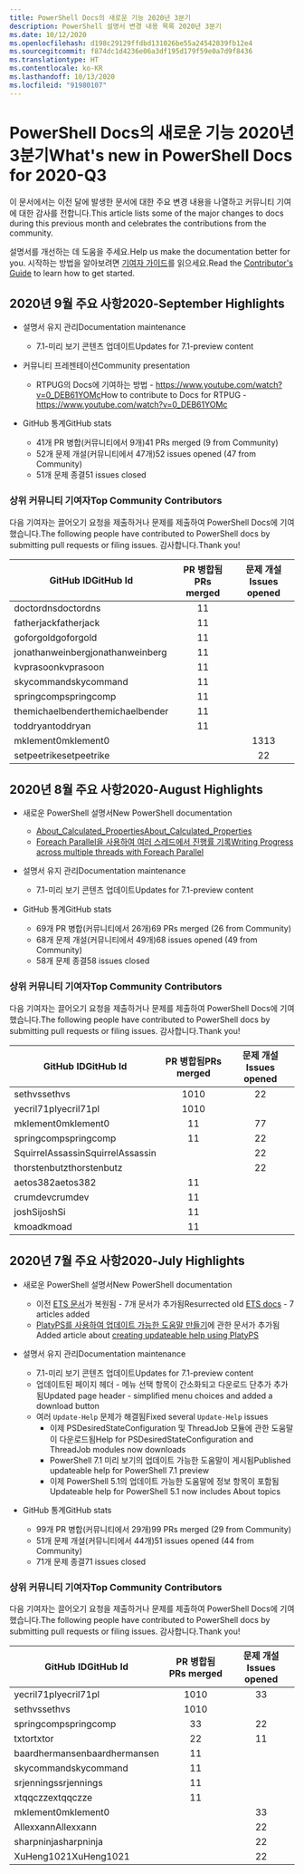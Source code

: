 ```yaml
---
title: PowerShell Docs의 새로운 기능 2020년 3분기
description: PowerShell 설명서 변경 내용 목록 2020년 3분기
ms.date: 10/12/2020
ms.openlocfilehash: d198c29129ffdbd131026be55a24542839fb12e4
ms.sourcegitcommit: f874dc1d4236e06a3df195d179f59e0a7d9f8436
ms.translationtype: HT
ms.contentlocale: ko-KR
ms.lasthandoff: 10/13/2020
ms.locfileid: "91980107"
---
```

# <a name="whats-new-in-powershell-docs-for-2020-q3"></a><span data-ttu-id="b03f1-103">PowerShell Docs의 새로운 기능 2020년 3분기</span><span class="sxs-lookup"><span data-stu-id="b03f1-103">What's new in PowerShell Docs for 2020-Q3</span></span>

<span data-ttu-id="b03f1-104">이 문서에서는 이전 달에 발생한 문서에 대한 주요 변경 내용을 나열하고 커뮤니티 기여에 대한 감사를 전합니다.</span><span class="sxs-lookup"><span data-stu-id="b03f1-104">This article lists some of the major changes to docs during this previous month and celebrates the contributions from the community.</span></span>

<span data-ttu-id="b03f1-105">설명서를 개선하는 데 도움을 주세요.</span><span class="sxs-lookup"><span data-stu-id="b03f1-105">Help us make the documentation better for you.</span></span> <span data-ttu-id="b03f1-106">시작하는 방법을 알아보려면 [기여자 가이드][contrib]를 읽으세요.</span><span class="sxs-lookup"><span data-stu-id="b03f1-106">Read the [Contributor's Guide][contrib] to learn how to get started.</span></span>


## <a name="2020-september-highlights"></a><span data-ttu-id="b03f1-107">2020년 9월 주요 사항</span><span class="sxs-lookup"><span data-stu-id="b03f1-107">2020-September Highlights</span></span>

- <span data-ttu-id="b03f1-108">설명서 유지 관리</span><span class="sxs-lookup"><span data-stu-id="b03f1-108">Documentation maintenance</span></span>
  - <span data-ttu-id="b03f1-109">7\.1-미리 보기 콘텐츠 업데이트</span><span class="sxs-lookup"><span data-stu-id="b03f1-109">Updates for 7.1-preview content</span></span>

- <span data-ttu-id="b03f1-110">커뮤니티 프레젠테이션</span><span class="sxs-lookup"><span data-stu-id="b03f1-110">Community presentation</span></span>
  - <span data-ttu-id="b03f1-111">RTPUG의 Docs에 기여하는 방법 - https://www.youtube.com/watch?v=0_DEB61YOMc</span><span class="sxs-lookup"><span data-stu-id="b03f1-111">How to contribute to Docs for RTPUG - https://www.youtube.com/watch?v=0_DEB61YOMc</span></span>

- <span data-ttu-id="b03f1-112">GitHub 통계</span><span class="sxs-lookup"><span data-stu-id="b03f1-112">GitHub stats</span></span>
  - <span data-ttu-id="b03f1-113">41개 PR 병합(커뮤니티에서 9개)</span><span class="sxs-lookup"><span data-stu-id="b03f1-113">41 PRs merged (9 from Community)</span></span>
  - <span data-ttu-id="b03f1-114">52개 문제 개설(커뮤니티에서 47개)</span><span class="sxs-lookup"><span data-stu-id="b03f1-114">52 issues opened (47 from Community)</span></span>
  - <span data-ttu-id="b03f1-115">51개 문제 종결</span><span class="sxs-lookup"><span data-stu-id="b03f1-115">51 issues closed</span></span>

### <a name="top-community-contributors"></a><span data-ttu-id="b03f1-116">상위 커뮤니티 기여자</span><span class="sxs-lookup"><span data-stu-id="b03f1-116">Top Community Contributors</span></span>

<span data-ttu-id="b03f1-117">다음 기여자는 끌어오기 요청을 제출하거나 문제를 제출하여 PowerShell Docs에 기여했습니다.</span><span class="sxs-lookup"><span data-stu-id="b03f1-117">The following people have contributed to PowerShell docs by submitting pull requests or filing issues.</span></span> <span data-ttu-id="b03f1-118">감사합니다.</span><span class="sxs-lookup"><span data-stu-id="b03f1-118">Thank you!</span></span>

|    <span data-ttu-id="b03f1-119">GitHub ID</span><span class="sxs-lookup"><span data-stu-id="b03f1-119">GitHub Id</span></span>     | <span data-ttu-id="b03f1-120">PR 병합됨</span><span class="sxs-lookup"><span data-stu-id="b03f1-120">PRs merged</span></span> | <span data-ttu-id="b03f1-121">문제 개설</span><span class="sxs-lookup"><span data-stu-id="b03f1-121">Issues opened</span></span> |
| ---------------- | :--------: | :-----------: |
| <span data-ttu-id="b03f1-122">doctordns</span><span class="sxs-lookup"><span data-stu-id="b03f1-122">doctordns</span></span>        |     <span data-ttu-id="b03f1-123">1</span><span class="sxs-lookup"><span data-stu-id="b03f1-123">1</span></span>      |               |
| <span data-ttu-id="b03f1-124">fatherjack</span><span class="sxs-lookup"><span data-stu-id="b03f1-124">fatherjack</span></span>       |     <span data-ttu-id="b03f1-125">1</span><span class="sxs-lookup"><span data-stu-id="b03f1-125">1</span></span>      |               |
| <span data-ttu-id="b03f1-126">goforgold</span><span class="sxs-lookup"><span data-stu-id="b03f1-126">goforgold</span></span>        |     <span data-ttu-id="b03f1-127">1</span><span class="sxs-lookup"><span data-stu-id="b03f1-127">1</span></span>      |               |
| <span data-ttu-id="b03f1-128">jonathanweinberg</span><span class="sxs-lookup"><span data-stu-id="b03f1-128">jonathanweinberg</span></span> |     <span data-ttu-id="b03f1-129">1</span><span class="sxs-lookup"><span data-stu-id="b03f1-129">1</span></span>      |               |
| <span data-ttu-id="b03f1-130">kvprasoon</span><span class="sxs-lookup"><span data-stu-id="b03f1-130">kvprasoon</span></span>        |     <span data-ttu-id="b03f1-131">1</span><span class="sxs-lookup"><span data-stu-id="b03f1-131">1</span></span>      |               |
| <span data-ttu-id="b03f1-132">skycommand</span><span class="sxs-lookup"><span data-stu-id="b03f1-132">skycommand</span></span>       |     <span data-ttu-id="b03f1-133">1</span><span class="sxs-lookup"><span data-stu-id="b03f1-133">1</span></span>      |               |
| <span data-ttu-id="b03f1-134">springcomp</span><span class="sxs-lookup"><span data-stu-id="b03f1-134">springcomp</span></span>       |     <span data-ttu-id="b03f1-135">1</span><span class="sxs-lookup"><span data-stu-id="b03f1-135">1</span></span>      |               |
| <span data-ttu-id="b03f1-136">themichaelbender</span><span class="sxs-lookup"><span data-stu-id="b03f1-136">themichaelbender</span></span> |     <span data-ttu-id="b03f1-137">1</span><span class="sxs-lookup"><span data-stu-id="b03f1-137">1</span></span>      |               |
| <span data-ttu-id="b03f1-138">toddryan</span><span class="sxs-lookup"><span data-stu-id="b03f1-138">toddryan</span></span>         |     <span data-ttu-id="b03f1-139">1</span><span class="sxs-lookup"><span data-stu-id="b03f1-139">1</span></span>      |               |
| <span data-ttu-id="b03f1-140">mklement0</span><span class="sxs-lookup"><span data-stu-id="b03f1-140">mklement0</span></span>        |            |      <span data-ttu-id="b03f1-141">13</span><span class="sxs-lookup"><span data-stu-id="b03f1-141">13</span></span>       |
| <span data-ttu-id="b03f1-142">setpeetrike</span><span class="sxs-lookup"><span data-stu-id="b03f1-142">setpeetrike</span></span>      |            |       <span data-ttu-id="b03f1-143">2</span><span class="sxs-lookup"><span data-stu-id="b03f1-143">2</span></span>       |

## <a name="2020-august-highlights"></a><span data-ttu-id="b03f1-144">2020년 8월 주요 사항</span><span class="sxs-lookup"><span data-stu-id="b03f1-144">2020-August Highlights</span></span>

- <span data-ttu-id="b03f1-145">새로운 PowerShell 설명서</span><span class="sxs-lookup"><span data-stu-id="b03f1-145">New PowerShell documentation</span></span>
  - [<span data-ttu-id="b03f1-146">About_Calculated_Properties</span><span class="sxs-lookup"><span data-stu-id="b03f1-146">About_Calculated_Properties</span></span>](/powershell/module/microsoft.powershell.core/about/about_calculated_properties)
  - [<span data-ttu-id="b03f1-147">Foreach Parallel을 사용하여 여러 스레드에서 진행률 기록</span><span class="sxs-lookup"><span data-stu-id="b03f1-147">Writing Progress across multiple threads with Foreach Parallel</span></span>](/powershell/scripting/learn/deep-dives/write-progress-across-multiple-threads)
- <span data-ttu-id="b03f1-148">설명서 유지 관리</span><span class="sxs-lookup"><span data-stu-id="b03f1-148">Documentation maintenance</span></span>
  - <span data-ttu-id="b03f1-149">7\.1-미리 보기 콘텐츠 업데이트</span><span class="sxs-lookup"><span data-stu-id="b03f1-149">Updates for 7.1-preview content</span></span>

- <span data-ttu-id="b03f1-150">GitHub 통계</span><span class="sxs-lookup"><span data-stu-id="b03f1-150">GitHub stats</span></span>
  - <span data-ttu-id="b03f1-151">69개 PR 병합(커뮤니티에서 26개)</span><span class="sxs-lookup"><span data-stu-id="b03f1-151">69 PRs merged (26 from Community)</span></span>
  - <span data-ttu-id="b03f1-152">68개 문제 개설(커뮤니티에서 49개)</span><span class="sxs-lookup"><span data-stu-id="b03f1-152">68 issues opened (49 from Community)</span></span>
  - <span data-ttu-id="b03f1-153">58개 문제 종결</span><span class="sxs-lookup"><span data-stu-id="b03f1-153">58 issues closed</span></span>

### <a name="top-community-contributors"></a><span data-ttu-id="b03f1-154">상위 커뮤니티 기여자</span><span class="sxs-lookup"><span data-stu-id="b03f1-154">Top Community Contributors</span></span>

<span data-ttu-id="b03f1-155">다음 기여자는 끌어오기 요청을 제출하거나 문제를 제출하여 PowerShell Docs에 기여했습니다.</span><span class="sxs-lookup"><span data-stu-id="b03f1-155">The following people have contributed to PowerShell docs by submitting pull requests or filing issues.</span></span> <span data-ttu-id="b03f1-156">감사합니다.</span><span class="sxs-lookup"><span data-stu-id="b03f1-156">Thank you!</span></span>

|    <span data-ttu-id="b03f1-157">GitHub ID</span><span class="sxs-lookup"><span data-stu-id="b03f1-157">GitHub Id</span></span>     | <span data-ttu-id="b03f1-158">PR 병합됨</span><span class="sxs-lookup"><span data-stu-id="b03f1-158">PRs merged</span></span> | <span data-ttu-id="b03f1-159">문제 개설</span><span class="sxs-lookup"><span data-stu-id="b03f1-159">Issues opened</span></span> |
| ---------------- | :--------: | :-----------: |
| <span data-ttu-id="b03f1-160">sethvs</span><span class="sxs-lookup"><span data-stu-id="b03f1-160">sethvs</span></span>           |     <span data-ttu-id="b03f1-161">10</span><span class="sxs-lookup"><span data-stu-id="b03f1-161">10</span></span>     |       <span data-ttu-id="b03f1-162">2</span><span class="sxs-lookup"><span data-stu-id="b03f1-162">2</span></span>       |
| <span data-ttu-id="b03f1-163">yecril71pl</span><span class="sxs-lookup"><span data-stu-id="b03f1-163">yecril71pl</span></span>       |     <span data-ttu-id="b03f1-164">10</span><span class="sxs-lookup"><span data-stu-id="b03f1-164">10</span></span>     |               |
| <span data-ttu-id="b03f1-165">mklement0</span><span class="sxs-lookup"><span data-stu-id="b03f1-165">mklement0</span></span>        |     <span data-ttu-id="b03f1-166">1</span><span class="sxs-lookup"><span data-stu-id="b03f1-166">1</span></span>      |       <span data-ttu-id="b03f1-167">7</span><span class="sxs-lookup"><span data-stu-id="b03f1-167">7</span></span>       |
| <span data-ttu-id="b03f1-168">springcomp</span><span class="sxs-lookup"><span data-stu-id="b03f1-168">springcomp</span></span>       |     <span data-ttu-id="b03f1-169">1</span><span class="sxs-lookup"><span data-stu-id="b03f1-169">1</span></span>      |       <span data-ttu-id="b03f1-170">2</span><span class="sxs-lookup"><span data-stu-id="b03f1-170">2</span></span>       |
| <span data-ttu-id="b03f1-171">SquirrelAssassin</span><span class="sxs-lookup"><span data-stu-id="b03f1-171">SquirrelAssassin</span></span> |            |       <span data-ttu-id="b03f1-172">2</span><span class="sxs-lookup"><span data-stu-id="b03f1-172">2</span></span>       |
| <span data-ttu-id="b03f1-173">thorstenbutz</span><span class="sxs-lookup"><span data-stu-id="b03f1-173">thorstenbutz</span></span>     |            |       <span data-ttu-id="b03f1-174">2</span><span class="sxs-lookup"><span data-stu-id="b03f1-174">2</span></span>       |
| <span data-ttu-id="b03f1-175">aetos382</span><span class="sxs-lookup"><span data-stu-id="b03f1-175">aetos382</span></span>         |     <span data-ttu-id="b03f1-176">1</span><span class="sxs-lookup"><span data-stu-id="b03f1-176">1</span></span>      |               |
| <span data-ttu-id="b03f1-177">crumdev</span><span class="sxs-lookup"><span data-stu-id="b03f1-177">crumdev</span></span>          |     <span data-ttu-id="b03f1-178">1</span><span class="sxs-lookup"><span data-stu-id="b03f1-178">1</span></span>      |               |
| <span data-ttu-id="b03f1-179">joshSi</span><span class="sxs-lookup"><span data-stu-id="b03f1-179">joshSi</span></span>           |     <span data-ttu-id="b03f1-180">1</span><span class="sxs-lookup"><span data-stu-id="b03f1-180">1</span></span>      |               |
| <span data-ttu-id="b03f1-181">kmoad</span><span class="sxs-lookup"><span data-stu-id="b03f1-181">kmoad</span></span>            |     <span data-ttu-id="b03f1-182">1</span><span class="sxs-lookup"><span data-stu-id="b03f1-182">1</span></span>      |               |

## <a name="2020-july-highlights"></a><span data-ttu-id="b03f1-183">2020년 7월 주요 사항</span><span class="sxs-lookup"><span data-stu-id="b03f1-183">2020-July Highlights</span></span>

- <span data-ttu-id="b03f1-184">새로운 PowerShell 설명서</span><span class="sxs-lookup"><span data-stu-id="b03f1-184">New PowerShell documentation</span></span>
  - <span data-ttu-id="b03f1-185">이전 [ETS 문서](/powershell/scripting/developer/ets/overview)가 복원됨 - 7개 문서가 추가됨</span><span class="sxs-lookup"><span data-stu-id="b03f1-185">Resurrected old [ETS docs](/powershell/scripting/developer/ets/overview) - 7 articles added</span></span>
  - <span data-ttu-id="b03f1-186">[PlatyPS를 사용하여 업데이트 가능한 도움말 만들기](/powershell/scripting/dev-cross-plat/create-help-using-platyps)에 관한 문서가 추가됨</span><span class="sxs-lookup"><span data-stu-id="b03f1-186">Added article about [creating updateable help using PlatyPS](/powershell/scripting/dev-cross-plat/create-help-using-platyps)</span></span>
- <span data-ttu-id="b03f1-187">설명서 유지 관리</span><span class="sxs-lookup"><span data-stu-id="b03f1-187">Documentation maintenance</span></span>
  - <span data-ttu-id="b03f1-188">7\.1-미리 보기 콘텐츠 업데이트</span><span class="sxs-lookup"><span data-stu-id="b03f1-188">Updates for 7.1-preview content</span></span>
  - <span data-ttu-id="b03f1-189">업데이트된 페이지 헤더 - 메뉴 선택 항목이 간소화되고 다운로드 단추가 추가됨</span><span class="sxs-lookup"><span data-stu-id="b03f1-189">Updated page header - simplified menu choices and added a download button</span></span>
  - <span data-ttu-id="b03f1-190">여러 `Update-Help` 문제가 해결됨</span><span class="sxs-lookup"><span data-stu-id="b03f1-190">Fixed several `Update-Help` issues</span></span>
    - <span data-ttu-id="b03f1-191">이제 PSDesiredStateConfiguration 및 ThreadJob 모듈에 관한 도움말이 다운로드됨</span><span class="sxs-lookup"><span data-stu-id="b03f1-191">Help for PSDesiredStateConfiguration and ThreadJob modules now downloads</span></span>
    - <span data-ttu-id="b03f1-192">PowerShell 7.1 미리 보기의 업데이트 가능한 도움말이 게시됨</span><span class="sxs-lookup"><span data-stu-id="b03f1-192">Published updateable help for PowerShell 7.1 preview</span></span>
    - <span data-ttu-id="b03f1-193">이제 PowerShell 5.1의 업데이트 가능한 도움말에 정보 항목이 포함됨</span><span class="sxs-lookup"><span data-stu-id="b03f1-193">Updateable help for PowerShell 5.1 now includes About topics</span></span>

- <span data-ttu-id="b03f1-194">GitHub 통계</span><span class="sxs-lookup"><span data-stu-id="b03f1-194">GitHub stats</span></span>
  - <span data-ttu-id="b03f1-195">99개 PR 병합(커뮤니티에서 29개)</span><span class="sxs-lookup"><span data-stu-id="b03f1-195">99 PRs merged (29 from Community)</span></span>
  - <span data-ttu-id="b03f1-196">51개 문제 개설(커뮤니티에서 44개)</span><span class="sxs-lookup"><span data-stu-id="b03f1-196">51 issues opened (44 from Community)</span></span>
  - <span data-ttu-id="b03f1-197">71개 문제 종결</span><span class="sxs-lookup"><span data-stu-id="b03f1-197">71 issues closed</span></span>

### <a name="top-community-contributors"></a><span data-ttu-id="b03f1-198">상위 커뮤니티 기여자</span><span class="sxs-lookup"><span data-stu-id="b03f1-198">Top Community Contributors</span></span>

<span data-ttu-id="b03f1-199">다음 기여자는 끌어오기 요청을 제출하거나 문제를 제출하여 PowerShell Docs에 기여했습니다.</span><span class="sxs-lookup"><span data-stu-id="b03f1-199">The following people have contributed to PowerShell docs by submitting pull requests or filing issues.</span></span> <span data-ttu-id="b03f1-200">감사합니다.</span><span class="sxs-lookup"><span data-stu-id="b03f1-200">Thank you!</span></span>

|   <span data-ttu-id="b03f1-201">GitHub ID</span><span class="sxs-lookup"><span data-stu-id="b03f1-201">GitHub Id</span></span>    | <span data-ttu-id="b03f1-202">PR 병합됨</span><span class="sxs-lookup"><span data-stu-id="b03f1-202">PRs merged</span></span> | <span data-ttu-id="b03f1-203">문제 개설</span><span class="sxs-lookup"><span data-stu-id="b03f1-203">Issues opened</span></span> |
| -------------- | :--------: | :-----------: |
| <span data-ttu-id="b03f1-204">yecril71pl</span><span class="sxs-lookup"><span data-stu-id="b03f1-204">yecril71pl</span></span>     |     <span data-ttu-id="b03f1-205">10</span><span class="sxs-lookup"><span data-stu-id="b03f1-205">10</span></span>     |       <span data-ttu-id="b03f1-206">3</span><span class="sxs-lookup"><span data-stu-id="b03f1-206">3</span></span>       |
| <span data-ttu-id="b03f1-207">sethvs</span><span class="sxs-lookup"><span data-stu-id="b03f1-207">sethvs</span></span>         |     <span data-ttu-id="b03f1-208">10</span><span class="sxs-lookup"><span data-stu-id="b03f1-208">10</span></span>     |               |
| <span data-ttu-id="b03f1-209">springcomp</span><span class="sxs-lookup"><span data-stu-id="b03f1-209">springcomp</span></span>     |     <span data-ttu-id="b03f1-210">3</span><span class="sxs-lookup"><span data-stu-id="b03f1-210">3</span></span>      |       <span data-ttu-id="b03f1-211">2</span><span class="sxs-lookup"><span data-stu-id="b03f1-211">2</span></span>       |
| <span data-ttu-id="b03f1-212">txtor</span><span class="sxs-lookup"><span data-stu-id="b03f1-212">txtor</span></span>          |     <span data-ttu-id="b03f1-213">2</span><span class="sxs-lookup"><span data-stu-id="b03f1-213">2</span></span>      |       <span data-ttu-id="b03f1-214">1</span><span class="sxs-lookup"><span data-stu-id="b03f1-214">1</span></span>       |
| <span data-ttu-id="b03f1-215">baardhermansen</span><span class="sxs-lookup"><span data-stu-id="b03f1-215">baardhermansen</span></span> |     <span data-ttu-id="b03f1-216">1</span><span class="sxs-lookup"><span data-stu-id="b03f1-216">1</span></span>      |               |
| <span data-ttu-id="b03f1-217">skycommand</span><span class="sxs-lookup"><span data-stu-id="b03f1-217">skycommand</span></span>     |     <span data-ttu-id="b03f1-218">1</span><span class="sxs-lookup"><span data-stu-id="b03f1-218">1</span></span>      |               |
| <span data-ttu-id="b03f1-219">srjennings</span><span class="sxs-lookup"><span data-stu-id="b03f1-219">srjennings</span></span>     |     <span data-ttu-id="b03f1-220">1</span><span class="sxs-lookup"><span data-stu-id="b03f1-220">1</span></span>      |               |
| <span data-ttu-id="b03f1-221">xtqqczze</span><span class="sxs-lookup"><span data-stu-id="b03f1-221">xtqqczze</span></span>       |     <span data-ttu-id="b03f1-222">1</span><span class="sxs-lookup"><span data-stu-id="b03f1-222">1</span></span>      |               |
| <span data-ttu-id="b03f1-223">mklement0</span><span class="sxs-lookup"><span data-stu-id="b03f1-223">mklement0</span></span>      |            |       <span data-ttu-id="b03f1-224">3</span><span class="sxs-lookup"><span data-stu-id="b03f1-224">3</span></span>       |
| <span data-ttu-id="b03f1-225">Allexxann</span><span class="sxs-lookup"><span data-stu-id="b03f1-225">Allexxann</span></span>      |            |       <span data-ttu-id="b03f1-226">2</span><span class="sxs-lookup"><span data-stu-id="b03f1-226">2</span></span>       |
| <span data-ttu-id="b03f1-227">sharpninja</span><span class="sxs-lookup"><span data-stu-id="b03f1-227">sharpninja</span></span>     |            |       <span data-ttu-id="b03f1-228">2</span><span class="sxs-lookup"><span data-stu-id="b03f1-228">2</span></span>       |
| <span data-ttu-id="b03f1-229">XuHeng1021</span><span class="sxs-lookup"><span data-stu-id="b03f1-229">XuHeng1021</span></span>     |            |       <span data-ttu-id="b03f1-230">2</span><span class="sxs-lookup"><span data-stu-id="b03f1-230">2</span></span>       |

<!-- Link references -->
[contrib]: contributing/overview.md
